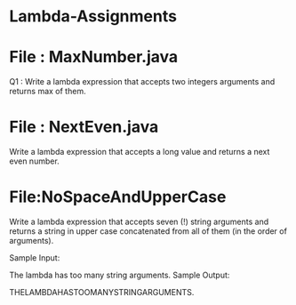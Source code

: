 # Lambda-Assignments

#  File : MaxNumber.java

Q1 : Write a lambda expression that accepts two integers arguments and returns max of them.


# File : NextEven.java

Write a lambda expression that accepts a long value and returns a next even number.


# File:NoSpaceAndUpperCase

Write a lambda expression that accepts seven (!) string arguments and returns a string in upper case concatenated from all of them (in the order of arguments).

Sample Input:

The lambda has too many string arguments.
Sample Output:

THELAMBDAHASTOOMANYSTRINGARGUMENTS.
